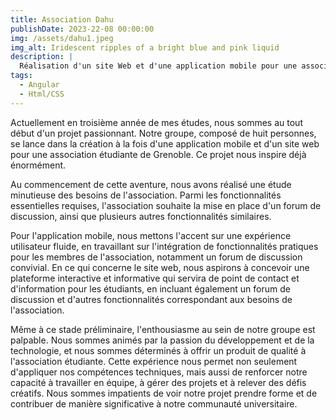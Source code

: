 ```yaml
---
title: Association Dahu
publishDate: 2023-22-08 00:00:00
img: /assets/dahu1.jpeg
img_alt: Iridescent ripples of a bright blue and pink liquid
description: |
  Réalisation d'un site Web et d'une application mobile pour une association étudiante.
tags:
  - Angular
  - Html/CSS
---
```


Actuellement en troisième année de mes études, nous sommes au tout début d'un projet passionnant. Notre groupe, composé de huit personnes, se lance dans la création à la fois d'une application mobile et d'un site web pour une association étudiante de Grenoble. Ce projet nous inspire déjà énormément.

Au commencement de cette aventure, nous avons réalisé une étude minutieuse des besoins de l'association. Parmi les fonctionnalités essentielles requises, l'association souhaite la mise en place d'un forum de discussion, ainsi que plusieurs autres fonctionnalités similaires.

Pour l'application mobile, nous mettons l'accent sur une expérience utilisateur fluide, en travaillant sur l'intégration de fonctionnalités pratiques pour les membres de l'association, notamment un forum de discussion convivial. En ce qui concerne le site web, nous aspirons à concevoir une plateforme interactive et informative qui servira de point de contact et d'information pour les étudiants, en incluant également un forum de discussion et d'autres fonctionnalités correspondant aux besoins de l'association.

Même à ce stade préliminaire, l'enthousiasme au sein de notre groupe est palpable. Nous sommes animés par la passion du développement et de la technologie, et nous sommes déterminés à offrir un produit de qualité à l'association étudiante. Cette expérience nous permet non seulement d'appliquer nos compétences techniques, mais aussi de renforcer notre capacité à travailler en équipe, à gérer des projets et à relever des défis créatifs. Nous sommes impatients de voir notre projet prendre forme et de contribuer de manière significative à notre communauté universitaire.